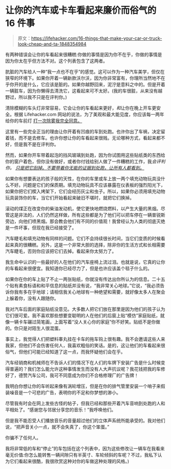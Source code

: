 # 让你的汽车或卡车看起来廉价而俗气的 16 件事

> 原文：<https://lifehacker.com/16-things-that-make-your-car-or-truck-look-cheap-and-ta-1848354984>

有两种错误会让你的车看起来很糟糕:你做的事情是因为你不在乎，你做的事情是因为你太在乎但方法不对。这个列表包含了这两者。

肮脏的汽车给人一种“我一点也不在乎”的感觉。这可以作为一种汽车美学，但仅在狭窄的环境下。如果你开着一辆新款沃尔沃，因为你非常富有，你理所当然地不在乎你开的是什么，它应该是脏的。如果你越野回来，泥泞是意料之中的。但是开着一辆脏车，因为你懒得去清洗它，这看起来可不太好。(我的车很脏，从来没有越野过，所以我不只是在评判你。)

清除模糊的车头灯非常容易，它会让你的车看起来更好，*和*让你在晚上开车更安全。根据 Lifehacker.com 网站的说法，为了美观和最大能见度，你应该每一两年给你的车前灯 [打一次除雾我完全同意。](https://lifehacker.com/defog-your-cars-headlights-5835041)

这里有一些完全正当的理由让你开着有凹痕的车到处跑。也许你出了车祸，决定留着钱，而不是去修车。也许你想让你的车看起来很贱。无论哪种方式，看起来都不好，但是我不是在评判你。

然而，如果你开车带着起泡的挡风玻璃到处跑，因为你试图用这些贴纸类的东西给你的窗户着色，但你没有做好，或者你付钱给别人做了一件糟糕的工作，我*会评判你。 [只是把它刮掉。不要带着你无能的证据到处跑，让所有人都看到。](https://www.youtube.com/watch?v=pZHWss305gI)*

如果你有想要表达的孩子般的天性，在你的车里或车上放一两个填充动物玩具没什么不好。问题是它们的保质期。填充动物玩具不应该暴露在仪表板的强烈阳光下，如果你把它们楔入烤架下，它们会经历灰尘和虫子。所以，如果你必须用填充动物玩具装饰你的车，当它们开始看起来破旧不堪时，就把它们换掉。

滚动的煤正在改变你的柴油发动机，使它更快地燃烧燃料，以产生大量的黑烟。尽管这是非法的，人们仍然这样做，所有这些都是为了他们可以把车停在一辆普锐斯旁边，向他们喷黑烟。那会教会他们有不同的价值观！我曾经认为人类的彻底灭绝是一件坏事，但现在我已经接受了。

汽车睫毛和填充动物有同样的问题。它们不会持续很长时间，当它们变质的时候看起来真的很糟糕。另外，这是一个非常大胆的选择，除非你的生活方式和长相需要汽车睫毛，否则你应该把它们去掉。看起来你太努力了。

我生命中认识的一些最好的人在他们的汽车座椅上流过泪。也就是说，它真的让你的车看起来很便宜。我知道你已经尽力了，但是也许应该盖个毯子什么的。

如果你在你的车上贴了不止一两张贴纸，你就没有传达出你所认为的信息。二十五个贴有素食标语和和平信息的贴纸并没有说，“我非常关心地球。”它说，“我必须告诉你我有多在乎地球；请相信我关心地球有一种绝望和需要，就好像太多人在聚会上躲着你，没有人跟随你。

我对汽车后面的家庭贴纸没意见。大多数人把它们放在那里是因为他们的孩子认为它们很可爱。我不喜欢那些想要变聪明的人在他们的后窗上贴“模仿”家庭贴纸，就像一辆卡车碾过简笔画，上面写着“没人关心你的家庭”你不好笑。贴纸不是你做的。你只是对陌生人很混蛋。

事实上，我觉得人们把塑料睾丸挂在卡车的拖车钩上很有趣。我不会邀请这些人来我家，但他们不会伤害任何人，我喜欢粗俗的笑话。是的，这让他们的车看起来很俗气，但他们可能已经知道了这一点，而我怀疑他们会在乎。

汽车经销商和机械师在不告诉人们的情况下在人们的车牌下安装广告是什么时候变得普遍的？我们怎么能允许这种事情发生而没有人大声抗议呢？我花钱把我的车修好了，德赞汽车公司，我可不同意成为你们不合格修理厂的广告牌！

我明白你想让你的车听起来像有涡轮增压，但是在你的排气管里安装一个哨子来假装噪音是一个可悲的广告，表明你的不足和你梦想的渺小。

尽管我有时会在网上发些古怪的帖子，但我已经和那些开着汽车音响到处跑的人和平相处了。“感谢您与邻居分享您的音乐！”我呼唤他们。

但是我不能忍受人们播放音乐的音量超过他们的立体声系统所能承受的。我对他们说，“把声音关小一点，就不会失真了，你这个笨蛋。”

你骗不了任何人。

我将非常低的车和“停止”的车包括在这个列表中，因为这些修改让一辆车在我看来毫无价值:你怎么能转售一辆间隙只有半英寸、车轮倾斜的车呢？不过，我私下认为它们看起来很酷，我很欣赏这种对你的车做这种处理的风格。)